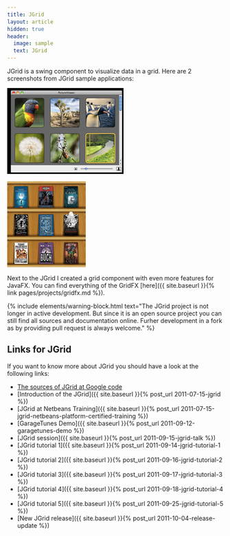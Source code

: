 ```yaml
---
title: JGrid
layout: article
hidden: true
header:
  image: sample
  text: JGrid
---
```


JGrid is a swing component to visualize data in a grid. Here are 2 screenshots from JGrid sample applications:

![PictureViewer demo](/assets/posts/guigarage-legacy/picprev.png)

![Bookshelf demo](/assets/posts/guigarage-legacy/bookprev.png)

Next to the JGrid I created a grid component with even more features for JavaFX. You can find everything of the GridFX [here]({{ site.baseurl }}{% link pages/projects/gridfx.md %}).

{% include elements/warning-block.html text="The JGrid project is not longer in active development. But since it is an open source project you can still find all sources and documentation online. Furher development in a fork as by providing pull request is always welcome." %}

## Links for JGrid

If you want to know more about JGrid you should have a look at the following links:

* [The sources of JGrid at Google code](https://code.google.com/p/jgrid/)
* [Introduction of the JGrid]({{ site.baseurl }}{% post_url 2011-07-15-jgrid %})
* [JGrid at Netbeans Training]({{ site.baseurl }}{% post_url 2011-07-15-jgrid-netbeans-platform-certified-training %})
* [GarageTunes Demo]({{ site.baseurl }}{% post_url 2011-09-12-garagetunes-demo %})
* [JGrid session]({{ site.baseurl }}{% post_url 2011-09-15-jgrid-talk %})
* [JGrid tutorial 1]({{ site.baseurl }}{% post_url 2011-09-14-jgrid-tutorial-1 %})
* [JGrid tutorial 2]({{ site.baseurl }}{% post_url 2011-09-16-jgrid-tutorial-2 %})
* [JGrid tutorial 3]({{ site.baseurl }}{% post_url 2011-09-17-jgrid-tutorial-3 %})
* [JGrid tutorial 4]({{ site.baseurl }}{% post_url 2011-09-18-jgrid-tutorial-4 %})
* [JGrid tutorial 5]({{ site.baseurl }}{% post_url 2011-09-25-jgrid-tutorial-5 %})
* [New JGrid release]({{ site.baseurl }}{% post_url 2011-10-04-release-update %})
